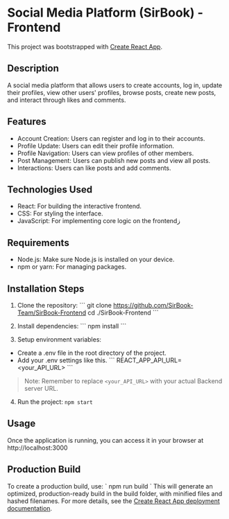 # Social Media Platform (SirBook) - Frontend

This project was bootstrapped with [Create React App](https://github.com/facebook/create-react-app).


## Description

A social media platform that allows users to create accounts, log in, update their profiles, view other users' profiles, browse posts, create new posts, and interact through likes and comments.


## Features

* Account Creation: Users can register and log in to their accounts.
* Profile Update: Users can edit their profile information.
* Profile Navigation: Users can view profiles of other members.
* Post Management: Users can publish new posts and view all posts.
* Interactions: Users can like posts and add comments.


## Technologies Used

* React: For building the interactive frontend.
* CSS: For styling the interface.
* JavaScript: For implementing core logic on the frontendز


## Requirements

* Node.js: Make sure Node.js is installed on your device.
* npm or yarn: For managing packages.


## Installation Steps

1. Clone the repository:
\```
git clone https://github.com/SirBook-Team/SirBook-Frontend
cd ./SirBook-Frontend
\```

2. Install dependencies:
\```
npm install
\```

3. Setup environment variables:
* Create a .env file in the root directory of the project.
* Add your .env settings like this.
\```
REACT_APP_API_URL=<your_API_URL>
\```
> Note: Remember to replace `<your_API_URL>` with your actual Backend server URL.

4. Run the project:
`npm start`


## Usage

Once the application is running, you can access it in your browser at http://localhost:3000


## Production Build

To create a production build, use:
\`
npm run build
\`
This will generate an optimized, production-ready build in the build folder, with minified files and hashed filenames. For more details, see the [Create React App deployment documentation](https://create-react-app.dev/docs/deployment/).